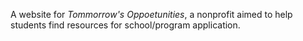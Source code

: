 A website for *Tommorrow's Oppoetunities*, a nonprofit aimed to help students find resources for school/program application.
